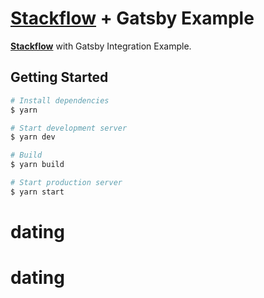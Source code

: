 # [Stackflow](https://stackflow.so) + Gatsby Example

[**Stackflow**](https://stackflow.so) with Gatsby Integration Example.

## Getting Started

```bash
# Install dependencies
$ yarn

# Start development server
$ yarn dev

# Build
$ yarn build

# Start production server
$ yarn start
```
# dating
# dating
